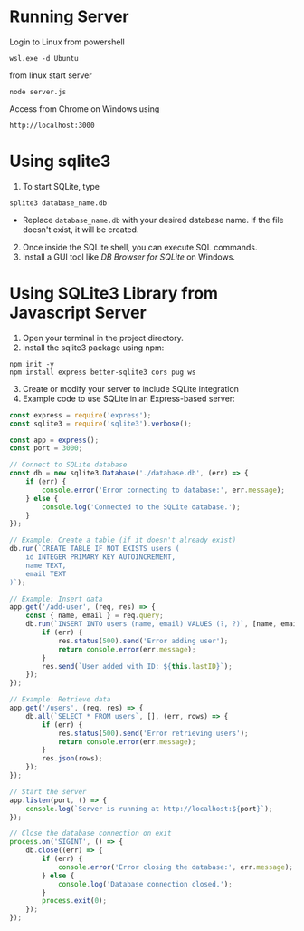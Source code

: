 # Running Server

Login to Linux from powershell
```
wsl.exe -d Ubuntu
```

from linux start server
```
node server.js
```

Access from Chrome on Windows using 
```
http://localhost:3000
```

# Using sqlite3
1. To start SQLite, type
```
splite3 database_name.db
```
- Replace ```database_name.db``` with your desired database name. If the file doesn't exist, it will be created.
2. Once inside the SQLite shell, you can execute SQL commands.
3. Install a GUI tool like *DB Browser for SQLite* on Windows.

# Using SQLite3 Library from Javascript Server
1. Open your terminal in the project directory.
2. Install the sqlite3 package using npm:
```
npm init -y
npm install express better-sqlite3 cors pug ws

```
3. Create or modify your server to include SQLite integration
4. Example code to use SQLite in an Express-based server:
``` Javascript
const express = require('express');
const sqlite3 = require('sqlite3').verbose();

const app = express();
const port = 3000;

// Connect to SQLite database
const db = new sqlite3.Database('./database.db', (err) => {
    if (err) {
        console.error('Error connecting to database:', err.message);
    } else {
        console.log('Connected to the SQLite database.');
    }
});

// Example: Create a table (if it doesn't already exist)
db.run(`CREATE TABLE IF NOT EXISTS users (
    id INTEGER PRIMARY KEY AUTOINCREMENT,
    name TEXT,
    email TEXT
)`);

// Example: Insert data
app.get('/add-user', (req, res) => {
    const { name, email } = req.query;
    db.run(`INSERT INTO users (name, email) VALUES (?, ?)`, [name, email], function(err) {
        if (err) {
            res.status(500).send('Error adding user');
            return console.error(err.message);
        }
        res.send(`User added with ID: ${this.lastID}`);
    });
});

// Example: Retrieve data
app.get('/users', (req, res) => {
    db.all(`SELECT * FROM users`, [], (err, rows) => {
        if (err) {
            res.status(500).send('Error retrieving users');
            return console.error(err.message);
        }
        res.json(rows);
    });
});

// Start the server
app.listen(port, () => {
    console.log(`Server is running at http://localhost:${port}`);
});

// Close the database connection on exit
process.on('SIGINT', () => {
    db.close((err) => {
        if (err) {
            console.error('Error closing the database:', err.message);
        } else {
            console.log('Database connection closed.');
        }
        process.exit(0);
    });
});

```

